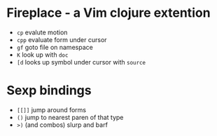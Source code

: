 # Fireplace - a Vim clojure extention

* `cp` evalute motion
* `cpp` evaluate form under cursor
* `gf` goto file on namespace
* `K` look up with `doc`
* `[d` looks up symbol under cursor with `source`


# Sexp bindings

* `[[]]` jump around forms
* `()` jump to nearest paren of that type
* `>)` (and combos) slurp and barf
